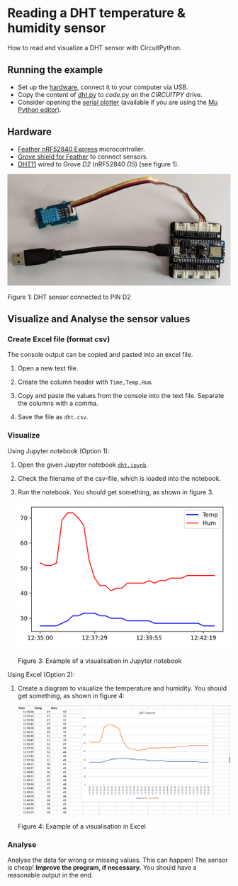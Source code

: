 # Reading a DHT temperature & humidity sensor
How to read and visualize a DHT sensor with CircuitPython.


## Running the example
* Set up the [hardware](#Hardware), connect it to your computer via USB.
* Copy the content of [dht.py](dht.py) to _code.py_ on the _CIRCUITPY_ drive.
* Consider opening the [serial plotter](https://codewith.mu/en/tutorials/1.0/plotter) (available if you are using the [Mu Python editor](https://github.com/tamberg/fhnw-idb/wiki/Mu-Python-editor)).

## Hardware
* [Feather nRF52840 Express](https://github.com/tamberg/fhnw-idb/wiki/Feather-nRF52840-Express) microcontroller.
* [Grove shield for Feather](https://github.com/tamberg/fhnw-idb/wiki/Grove-Adapters#grove-shield-for-feather) to connect sensors.
* [DHT11](https://github.com/tamberg/fhnw-idb/wiki/Grove-Sensors#temperature--humidity-sensor-dht11) wired to Grove _D2_ (nRF52840 _D5_) (see figure 1).

<img src="dht.jpg" width="640">

Figure 1: DHT sensor connected to PIN D2

## Visualize and Analyse the sensor values

### Create Excel file (format csv)

The console output can be copied and pasted into an excel file.

1. Open a new text file.

2. Create the column header with `Time,Temp,Hum`.

2. Copy and paste the values from the console into the text file. Separate the columns with a comma.

3. Save the file as `dht.csv`.

### Visualize

Using Jupyter notebook (Option 1):

1. Open the given Jupyter notebook [`dht.ipynb`](./dht.ipynb).

2. Check the filename of the csv-file, which is loaded into the notebook.

3. Run the notebook. You should get something, as shown in figure 3.

   <img src="dht-jupyter.png" width="640">

   Figure 3: Example of a visualisation in Jupyter notebook

Using Excel (Option 2):

1. Create a diagram to visualize the temperature and humidity. You should get something, as shown in figure 4:

   <img src="dht-excel.png" width="640">

   Figure 4: Example of a visualisation in Excel

### Analyse

Analyse the data for wrong or missing values. This can happen! The sensor is cheap! **Improve the program, if necessary.** You should have a reasonable output in the end.
